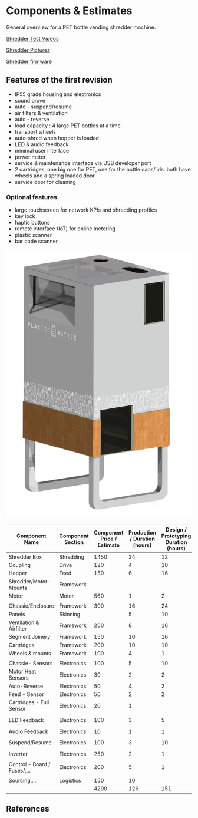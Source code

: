 # Components & Estimates

General overview for a PET bottle vending shredder machine.

[Shredder Test Videos](https://www.morrentrading.com/shredder-s/basis-shredderblok-am2018-200<br/>https://www.morrentrading.com/movies)

[Shredder Pictures](https://www.morrentrading.com/shredder-s/basis-shredderblok-am2018-20)

[Shredder firmware](https://github.com/plastic-hub/firmware/blob/master/shredder-extrusion/README.md)

## Features of the first revision

- IP55 grade housing and electronics
- sound prove
- auto - suspend/resume
- air filters & ventilation
- auto - reverse
- load capacity : 4 large PET bottles at a time
- transport wheels
- auto-shred when hopper is loaded
- LED & audio feedback
- minimal user interface
- power meter
- service & maintenance interface via USB developer port
- 2 cartridges: one big one for PET, one for the bottle caps/lids. both have wheels and a spring loaded door.
- service door for cleaning

### Optional features

- large touchscreen for network KPIs and shredding profiles
- key lock
- haptic buttons
- remote interface (IoT) for online metering
- plastic scanner
- bar code scanner


![](./draft.png)

|  **Component Name** | **Component Section** | **Component Price / Estimate** | **Production / Duration (hours)** | **Design / Prototyping Duration (hours)** | **Status** | **Risk** |
| --- | --- | --- | --- | --- | --- | --- |
|  Shredder Box | Shredding | 1450 | 24 | 12 | Solved |  |
|  Coupling | Drive | 120 | 4 | 10 | Design |  |
|  Hopper | Feed | 150 | 6 | 16 | Design |  |
|  Shredder/Motor-Mounts | Framework |  |  |  |  |  |
|  Motor | Motor | 560 | 1 | 2 | Solved |  |
|   |  |  |  |  |  |  |
|  Chassie/Enclosure | Framework | 300 | 16 | 24 |  | High |
|  Panels | Skinning |  | 5 | 10 |  | High |
|  Ventilation & Airfilter | Framework | 200 | 8 | 16 | Design |  |
|  Segment Joinery | Framework | 150 | 10 | 16 | Design | High |
|  Cartridges | Framework | 200 | 10 | 10 | Design | Middle |
|  Wheels & mounts | Framework | 100 | 4 | 1 | Design | Middle |
|   |  |  |  |  |  |  |
|  Chassie- Sensors | Electronics | 100 | 5 | 10 | Solved |  |
|  Motor Heat Sensors | Electronics | 30 | 2 | 2 | Solved |  |
|  Auto-Reverse | Electronics | 50 | 4 | 2 | Solved |  |
|  Feed - Sensor | Electronics | 50 | 2 | 2 | Solved |  |
|  Cartridges - Full Sensor | Electronics | 20 | 1 |  |  |  |
|  LED Feedback | Electronics | 100 | 3 | 5 | Not tested |  |
|  Audio Feedback | Electronics | 10 | 1 | 1 | Solved |  |
|  Suspend/Resume | Electronics | 100 | 3 | 10 | Not impl. | Middle |
|  Inverter | Electronics | 250 | 2 | 1 | Solved | Middle |
|   |  |  |  |  |  |  |
|  Control - Board / Fuses/,... | Electronics | 200 | 5 | 1 | Solved | Middle |
|   |  |  |  |  |  |  |
|  Sourcing,... | Logistics | 150 | 10 |  |  |  |
|   |  | 4290 | 126 | 151 |  |  |

## References
